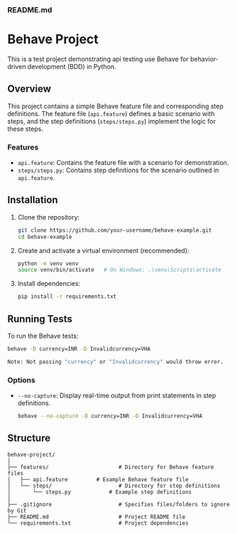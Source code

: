 ### README.md

# Behave Project

This is a test project demonstrating api testing use Behave for behavior-driven development (BDD) in Python.

## Overview

This project contains a simple Behave feature file and corresponding step definitions. The feature file (`api.feature`) defines a basic scenario with steps, and the step definitions (`steps/steps.py`) implement the logic for these steps.

### Features

- `api.feature`: Contains the feature file with a scenario for demonstration.
- `steps/steps.py`: Contains step definitions for the scenario outlined in `api.feature`.

## Installation

1. Clone the repository:
   ```sh
   git clone https://github.com/your-username/behave-example.git
   cd behave-example
   ```

2. Create and activate a virtual environment (recommended):
   ```sh
   python -m venv venv
   source venv/bin/activate   # On Windows: .\venv\Scripts\activate
   ```

3. Install dependencies:
   ```sh
   pip install -r requirements.txt
   ```

## Running Tests

To run the Behave tests:

```sh
behave -D currency=INR -D Invalidcurrency=VHA

Note: Not passing "currency" or "Invalidcurrency" would throw error.
```

### Options

- `--no-capture`: Display real-time output from print statements in step definitions.
  ```sh
  behave --no-capture -D currency=INR -D Invalidcurrency=VHA
  ```

## Structure

```
behave-project/
│
├── features/                      # Directory for Behave feature files
│   ├── api.feature         # Example Behave feature file
│   └── steps/                     # Directory for step definitions
│       └── steps.py            # Example step definitions
│
├── .gitignore                     # Specifies files/folders to ignore by Git
├── README.md                      # Project README file
└── requirements.txt               # Project dependencies
```

